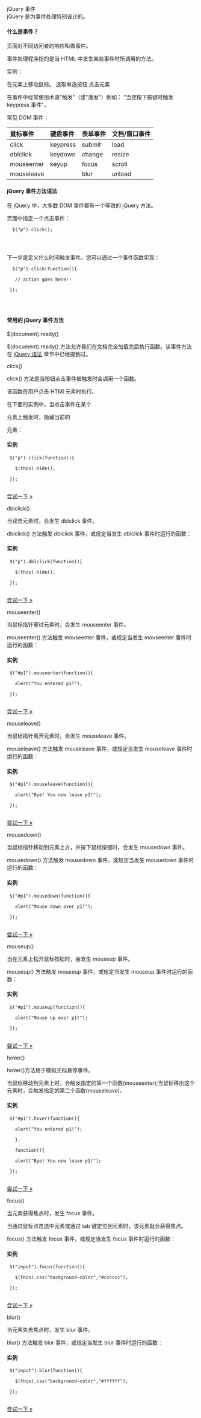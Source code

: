  jQuery 事件  
jQuery 是为事件处理特别设计的。

 

#### 什么是事件？

 页面对不同访问者的响应叫做事件。

 事件处理程序指的是当 HTML 中发生某些事件时所调用的方法。

 实例：

 
在元素上移动鼠标。
 选取单选按钮
 点击元素
 
在事件中经常使用术语"触发"（或"激发"）例如： "当您按下按键时触发 keypress 事件"。

 常见 DOM 事件：

 

|鼠标事件|键盘事件|表单事件|文档/窗口事件|
|:--|:--|:--|:--|
|click|keypress|submit|load|
|dblclick|keydown|change|resize|
|mouseenter|keyup|focus|scroll|
|mouseleave| |blur|unload|





#### jQuery 事件方法语法

 在 jQuery 中，大多数 DOM 事件都有一个等效的 jQuery 方法。

 页面中指定一个点击事件：

 
```
  $("p").click(); 

 


```
 下一步是定义什么时间触发事件。您可以通过一个事件函数实现：

 
```
  $("p").click(function(){

   // action goes here!!

 }); 

 


```
 



#### 常用的 jQuery 事件方法

 $(document).ready()

 $(document).ready() 方法允许我们在文档完全加载完后执行函数。该事件方法在 [jQuery 语法](http://www.w3cschool.cc/jquery/jquery-syntax.html) 章节中已经提到过。 

 click()

 click() 方法是当按钮点击事件被触发时会调用一个函数。

 该函数在用户点击 HTMl 元素时执行。

 在下面的实例中，当点击事件在某个 <p> 元素上触发时，隐藏当前的 <p> 元素：

  
#### 实例

 
```
 $("p").click(function(){

   $(this).hide();

 }); 


```
 

[尝试一下 »](http://www.w3cschool.cc/try/try.php?filename=tryjquery_click) 

 dblclick()

 当双击元素时，会发生 dblclick 事件。

 dblclick() 方法触发 dblclick 事件，或规定当发生 dblclick 事件时运行的函数：

  
#### 实例

 
```
 $("p").dblclick(function(){

   $(this).hide();

 }); 


```
 

[尝试一下 »](http://www.w3cschool.cc/try/try.php?filename=tryjquery_dblclick) 

 mouseenter()

 当鼠标指针穿过元素时，会发生 mouseenter 事件。

 mouseenter() 方法触发 mouseenter 事件，或规定当发生 mouseenter 事件时运行的函数：

  
#### 实例

 
```
 $("#p1").mouseenter(function(){

   alert("You entered p1!");

 }); 


```
 

[尝试一下 »](http://www.w3cschool.cc/try/try.php?filename=tryjquery_mouseenter) 

 mouseleave()

 当鼠标指针离开元素时，会发生 mouseleave 事件。

 mouseleave() 方法触发 mouseleave 事件，或规定当发生 mouseleave 事件时运行的函数：

  
#### 实例

 
```
 $("#p1").mouseleave(function(){

   alert("Bye! You now leave p1!");

 }); 


```
 

[尝试一下 »](http://www.w3cschool.cc/try/try.php?filename=tryjquery_mouseleave) 

 mousedown()

 当鼠标指针移动到元素上方，并按下鼠标按键时，会发生 mousedown 事件。

 mousedown() 方法触发 mousedown 事件，或规定当发生 mousedown 事件时运行的函数：

  
#### 实例

 
```
 $("#p1").mousedown(function(){

   alert("Mouse down over p1!");

 }); 


```
 

[尝试一下 »](http://www.w3cschool.cc/try/try.php?filename=tryjquery_mousedown) 

 mouseup()

 当在元素上松开鼠标按钮时，会发生 mouseup 事件。

 mouseup() 方法触发 mouseup 事件，或规定当发生 mouseup 事件时运行的函数：

  
#### 实例

 
```
 $("#p1").mouseup(function(){

   alert("Mouse up over p1!");

 }); 


```
 

[尝试一下 »](http://www.w3cschool.cc/try/try.php?filename=tryjquery_mouseup) 

 hover()

 hover()方法用于模拟光标悬停事件。

 当鼠标移动到元素上时，会触发指定的第一个函数(mouseenter);当鼠标移出这个元素时，会触发指定的第二个函数(mouseleave)。

  
#### 实例

 
```
 $("#p1").hover(function(){

   alert("You entered p1!");

   },

   function(){

   alert("Bye! You now leave p1!");

 }); 


```
 

[尝试一下 »](http://www.w3cschool.cc/try/try.php?filename=tryjquery_hover) 

 focus()

 当元素获得焦点时，发生 focus 事件。

 当通过鼠标点击选中元素或通过 tab 键定位到元素时，该元素就会获得焦点。

 focus() 方法触发 focus 事件，或规定当发生 focus 事件时运行的函数：

  
#### 实例

 
```
 $("input").focus(function(){

   $(this).css("background-color","#cccccc");

 }); 


```
 

[尝试一下 »](http://www.w3cschool.cc/try/try.php?filename=tryjquery_focus_blur) 

 blur()

 当元素失去焦点时，发生 blur 事件。

 blur() 方法触发 blur 事件，或规定当发生 blur 事件时运行的函数：

  
#### 实例

 
```
 $("input").blur(function(){

   $(this).css("background-color","#ffffff");

 }); 


```
 

[尝试一下 »](http://www.w3cschool.cc/try/try.php?filename=tryjquery_focus_blur) 

 




